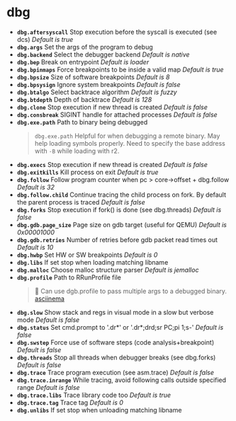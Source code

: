 <!-- TITLE: dbg -->

# dbg

- **`dbg.aftersyscall`** Stop execution before the syscall is executed (see dcs) _Default is true_
- **`dbg.args`** Set the args of the program to debug
- **`dbg.backend`** Select the debugger backend _Default is native_
- **`dbg.bep`** Break on entrypoint _Default is loader_
- **`dbg.bpinmaps`** Force breakpoints to be inside a valid map _Default is true_
- **`dbg.bpsize`** Size of software breakpoints _Default is 8_
- **`dbg.bpsysign`** Ignore system breakpoints _Default is false_
- **`dbg.btalgo`** Select backtrace algorithm _Default is fuzzy_
- **`dbg.btdepth`** Depth of backtrace _Default is 128_
- **`dbg.clone`** Stop execution if new thread is created _Default is false_
- **`dbg.consbreak`** SIGINT handle for attached processes _Default is false_
- **`dbg.exe.path`** Path to binary being debugged
	> `dbg.exe.path` Helpful for when debugging a remote binary. May help loading symbols properly. Need to specify the base address with `-B` while loading with r2.
- **`dbg.execs`** Stop execution if new thread is created _Default is false_
- **`dbg.exitkills`** Kill process on exit _Default is true_
- **`dbg.follow`** Follow program counter when pc > core->offset + dbg.follow _Default is 32_
- **`dbg.follow.child`** Continue tracing the child process on fork. By default the parent process is traced _Default is false_
- **`dbg.forks`** Stop execution if fork() is done (see dbg.threads) _Default is false_
- **`dbg.gdb.page_size`** Page size on gdb target (useful for QEMU) _Default is 0x00001000_
- **`dbg.gdb.retries`** Number of retries before gdb packet read times out _Default is 10_
- **`dbg.hwbp`** Set HW or SW breakpoints _Default is 0_
- **`dbg.libs`** If set stop when loading matching libname
- **`dbg.malloc`** Choose malloc structure parser _Default is jemalloc_
- **`dbg.profile`** Path to RRunProfile file
	> 🚀 Can use dgb.profile to pass multiple args to a debugged binary. [asciinema](https://asciinema.org/a/COJ7JEDbNgESV7XZ7oeQlpjAH)
- **`dbg.slow`** Show stack and regs in visual mode in a slow but verbose mode _Default is false_
- **`dbg.status`** Set cmd.prompt to '.dr*' or '.dr*;drd;sr PC;pi 1;s-' _Default is false_
- **`dbg.swstep`** Force use of software steps (code analysis+breakpoint) _Default is false_
- **`dbg.threads`** Stop all threads when debugger breaks (see dbg.forks) _Default is false_
- **`dbg.trace`** Trace program execution (see asm.trace) _Default is false_
- **`dbg.trace.inrange`** While tracing, avoid following calls outside specified range _Default is false_
- **`dbg.trace.libs`** Trace library code too _Default is true_
- **`dbg.trace.tag`** Trace tag _Default is 0_
- **`dbg.unlibs`** If set stop when unloading matching libname

<p hidden>dbg.aftersyscall dbg.args dbg.backend dbg.bep dbg.bpinmaps dbg.bpsize dbg.bpsysign dbg.btalgo dbg.btdepth dbg.clone dbg.consbreak dbg.exe.path dbg.execs dbg.exitkills dbg.follow dbg.follow.child dbg.forks dbg.gdb.page_size dbg.gdb.retries dbg.hwbp dbg.libs dbg.malloc dbg.profile dbg.slow dbg.status dbg.swstep dbg.threads dbg.trace dbg.trace.inrange dbg.trace.libs dbg.trace.tag dbg.unlibs</p>